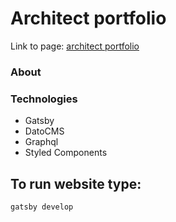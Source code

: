 # Architect portfolio
Link to page: [architect portfolio](architect-portfolio.netlify.app)

### About


### Technologies
* Gatsby
* DatoCMS
* Graphql
* Styled Components

## To run website type: 

 `gatsby develop`
